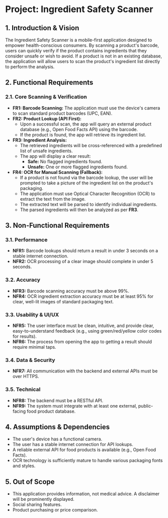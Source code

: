 # Project: Ingredient Safety Scanner

## 1. Introduction & Vision

The Ingredient Safety Scanner is a mobile-first application designed to empower health-conscious consumers. By scanning a product's barcode, users can quickly verify if the product contains ingredients that they consider unsafe or wish to avoid. If a product is not in an existing database, the application will allow users to scan the product's ingredient list directly to perform the analysis.

## 2. Functional Requirements

### 2.1. Core Scanning & Verification
- **FR1: Barcode Scanning:** The application must use the device's camera to scan standard product barcodes (UPC, EAN).
- **FR2: Product Lookup (API First):**
    - Upon a successful scan, the app will query an external product database (e.g., Open Food Facts API) using the barcode.
    - If the product is found, the app will retrieve its ingredient list.
- **FR3: Ingredient Analysis:**
    - The retrieved ingredients will be cross-referenced with a predefined list of unsafe ingredients.
    - The app will display a clear result:
        - **Safe:** No flagged ingredients found.
        - **Unsafe:** One or more flagged ingredients found.
- **FR4: OCR for Manual Scanning (Fallback):**
    - If a product is not found via the barcode lookup, the user will be prompted to take a picture of the ingredient list on the product's packaging.
    - The application must use Optical Character Recognition (OCR) to extract the text from the image.
    - The extracted text will be parsed to identify individual ingredients.
    - The parsed ingredients will then be analyzed as per **FR3**.

## 3. Non-Functional Requirements

### 3.1. Performance
- **NFR1:** Barcode lookups should return a result in under 3 seconds on a stable internet connection.
- **NFR2:** OCR processing of a clear image should complete in under 5 seconds.

### 3.2. Accuracy
- **NFR3:** Barcode scanning accuracy must be above 99%.
- **NFR4:** OCR ingredient extraction accuracy must be at least 95% for clear, well-lit images of standard packaging text.

### 3.3. Usability & UI/UX
- **NFR5:** The user interface must be clean, intuitive, and provide clear, easy-to-understand feedback (e.g., using green/red/yellow color codes for results).
- **NFR6:** The process from opening the app to getting a result should require minimal taps.

### 3.4. Data & Security
- **NFR7:** All communication with the backend and external APIs must be over HTTPS.

### 3.5. Technical
- **NFR8:** The backend must be a RESTful API.
- **NFR9:** The system must integrate with at least one external, public-facing food product database.

## 4. Assumptions & Dependencies
- The user's device has a functional camera.
- The user has a stable internet connection for API lookups.
- A reliable external API for food products is available (e.g., Open Food Facts).
- OCR technology is sufficiently mature to handle various packaging fonts and styles.

## 5. Out of Scope
- This application provides information, not medical advice. A disclaimer will be prominently displayed.
- Social sharing features.
- Product purchasing or price comparison.
